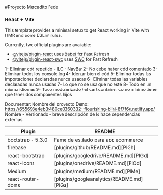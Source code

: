 #Proyecto Mercadito Fede




### React + Vite

This template provides a minimal setup to get React working in Vite with HMR and some ESLint rules.

Currently, two official plugins are available:

- [@vitejs/plugin-react](https://github.com/vitejs/vite-plugin-react/blob/main/packages/plugin-react/README.md) uses [Babel](https://babeljs.io/) for Fast Refresh
- [@vitejs/plugin-react-swc](https://github.com/vitejs/vite-plugin-react-swc) uses [SWC](https://swc.rs/) for Fast Refresh

1- Eliminar cód repetido - ILC - NavBar
2- No debe haber cód comentado
3- Eliminar todos los console.log
4- Identar bien el cód 
5- Eliminar todas las importaciones declaradas nunca usadas
6- Eliminar todas las variables declaradas nunca usadas
7- Lo que no se usa que no esté
8- Todo en un mismo idiomas
9- Todo modularizado / el cart container como mínimo tiene que tener dos componentes hijos

Documentar: 
Nombre del proyecto
Demo: https://655693e4eb3f480ce0360332--flourishing-blini-8f7f6e.netlify.app/
Nombre - Versionado - breve descripción de lo hace dependencias externas
 
| Plugin | README |
| ------ | ------ |
| bootstrap - 5.3.0 | Fame de estilado para app ecommerce |
| firebase | [plugins/github/README.md][PlGh] |
| react-bootstrap | [plugins/googledrive/README.md][PlGd] |
| react-icons | [plugins/onedrive/README.md][PlOd] |
| Medium | [plugins/medium/README.md][PlMe] |
|react-router-doms | [plugins/googleanalytics/README.md][PlGa] |



